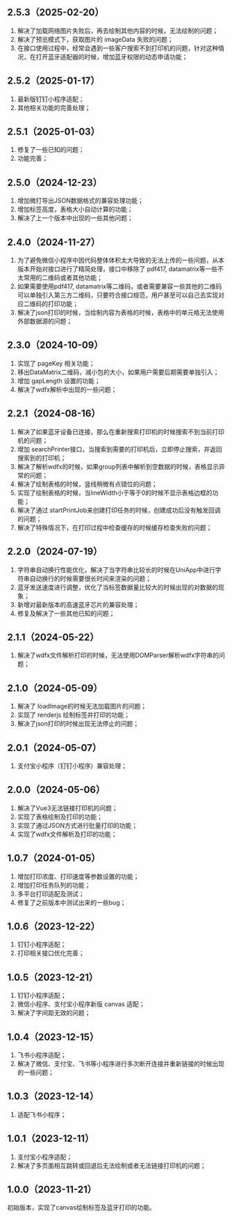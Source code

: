 ## 2.5.3（2025-02-20）
1. 解决了加载网络图片失败后，再去绘制其他内容的时候，无法绘制的问题； 
2. 解决了预览模式下，获取图片的 imageData 失败的问题； 
3. 在接口使用过程中，经常会遇到一些客户搜索不到打印机的问题，针对这种情况，在打开蓝牙适配器的时候，增加蓝牙权限的动态申请功能；
## 2.5.2（2025-01-17）
1. 最新版钉钉小程序适配；
2. 其他相关功能的完善处理；
## 2.5.1（2025-01-03）
1. 修复了一些已知的问题；
2. 功能完善；
## 2.5.0（2024-12-23）
1. 增加微打导出JSON数据格式的兼容处理功能；
2. 增加标签高度，表格大小自动计算的功能；
3. 解决了上一个版本中出现的一些其他问题；
## 2.4.0（2024-11-27）
1. 为了避免微信小程序中因代码整体体积太大导致的无法上传的一些问题，从本版本开始对接口进行了精简处理，接口中移除了 pdf417, datamatrix等一些不太常用的二维码或者其他功能；
2. 如果需要使用pdf417, datamatrix等二维码，或者需要兼容一些其他的二维码可以单独引入第三方二维码，只要符合接口规范，用户甚至可以自己去实现对应二维码的打印功能；
3. 解决了json打印的时候，当绘制内容为表格的时候，表格中的单元格无法使用外部数据源的问题；
## 2.3.0（2024-10-09）
1. 实现了 pageKey 相关功能；
2. 移出DataMatrix二维码，减小包的大小，如果用户需要后期需要单独引入；
3. 增加 gapLength 设置的功能；
4. 解决了wdfx解析中出现的一些问题；

## 2.2.1（2024-08-16）
1. 解决了如果蓝牙设备已连接，那么在重新搜索打印机的时候搜索不到当前打印机的问题；
2. 增加 searchPrinter接口，当搜索到需要的打印机后，立即停止搜索，并返回搜索到的打印机；
3. 解决了解析wdfx的时候，如果group列表中解析到空数据的时候，表格显示异常的问题；
4. 解决了绘制表格的时候，竖线稍微有点错位的问题；
5. 实现了绘制表格的时候，当lineWidth小于等于0的时候不显示表格边框的功能；
6. 解决了通过 startPrintJob来创建打印任务的时候，创建成功后没有触发回调的问题；
7. 解决了特殊情况下，在打印过程中检查缓存的时候缓存检查失败的问题；
## 2.2.0（2024-07-19）
1. 字符串自动换行性能优化，解决了当字符串比较长的时候在UniApp中进行字符串自动换行的时候需要很长时间来渲染的问题；
2. 蓝牙发送速度进行调整，优化了当标签数据量比较大的时候出现的对数据的现象；
3. 新增对最新版本的高速蓝牙芯片的兼容处理；
4. 修复及解决了一些其他已知的问题；
## 2.1.1（2024-05-22）
1. 解决了wdfx文件解析打印的时候，无法使用DOMParser解析wdfx字符串的问题；
## 2.1.0（2024-05-09）
1. 解决了 loadImage的时候无法加载图片的问题；
2. 实现了 renderjs 绘制标签并打印的功能；
3. 解决了json打印的时候出现无法停止的问题；
## 2.0.1（2024-05-07）
1. 支付宝小程序（钉钉小程序）兼容处理；
## 2.0.0（2024-05-06）
1. 解决了Vue3无法链接打印机的问题；
2. 实现了表格绘制及打印的功能；
3. 实现了通过JSON方式进行批量打印的功能；
4. 实现了wdfx文件解析及打印的功能；
## 1.0.7（2024-01-05）
1. 增加打印浓度、打印速度等参数设置的功能；
2. 增加打印任务队列的功能；
3. 多平台打印适配及测试；
4. 修复了之前版本中测试出来的一些bug；
## 1.0.6（2023-12-22）
1. 钉钉小程序适配；
2. 打印相关接口优化完善；
## 1.0.5（2023-12-21）
1. 钉钉小程序适配；
2. 微信小程序、支付宝小程序新版 canvas 适配；
3. 解决了字间距无效的问题；
## 1.0.4（2023-12-15）
1. 飞书小程序适配；
2. 解决了微信、支付宝、飞书等小程序进行多次断开连接并重新链接的时候出现的一些问题；
## 1.0.3（2023-12-14）
1. 适配飞书小程序；
## 1.0.1（2023-12-11）
1. 支付宝小程序适配；
2. 解决了多页面相互跳转或回退后无法绘制或者无法链接打印机的问题；

## 1.0.0（2023-11-21）
初始版本，实现了canvas绘制标签及蓝牙打印的功能。
